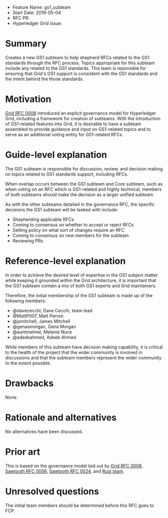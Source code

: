 - Feature Name: gs1_subteam
- Start Date: 2019-05-04
- RFC PR:
- Hyperledger Grid Issue:

# Summary
[summary]: #summary

Creates a new GS1 subteam to help shepherd RFCs related to the GS1 standards
through the RFC process. Topics appropriate for this subteam include any
related to the GS1 standards. This team is reponsible for ensuring that Grid's
GS1 support is consistent with the GS1 standards and the intent behind the
those standards.

# Motivation
[motivation]: #motivation

[Grid RFC 0008](https://github.com/hyperledger/grid-rfcs/blob/master/text/0008-grid-governance.md)
introduced an explicit governance model for Hyperledger Grid, including
a framework for creation of subteams. With the introduction of GS1-related
features into Grid, it is desirable to have a subteam assembled to provide
guidance and input on GS1-related topics and to serve as an additional voting
entity for GS1-related RFCs.

# Guide-level explanation
[guide-level-explanation]: #guide-level-explanation

The GS1 subteam is responsible for discussion, review, and decision making on
topics related to GS1 standards support, including RFCs.

When overlap occurs between the GS1 subteam and Core subteam, such as when
voting on an RFC which is GS1-related and highly technical, members of both
subteams should make the decision as a larger unified subteam.

As with the other subteams detailed in the governance RFC, the specific
decisions the GS1 subteam will be tasked with include:

- Shepherding applicable RFCs
- Coming to consensus on whether to accept or reject RFCs
- Setting policy on what sort of changes require an RFC
- Coming to consensus on new members for the subteam
- Reviewing PRs

# Reference-level explanation
[reference-level-explanation]: #reference-level-explanation

In order to achieve the desired level of expertise in the GS1 subject matter
while keeping it grounded within the Grid architecture, it is important that
the GS1 subteam contain a mix of both GS1 experts and Grid maintainers.

Therefore, the initial membership of the GS1 subteam is made up of the
following members:

- @davececchi, Dave Cecchi, team lead
- @MattP007, Matt Perron
- @jsmitchell, James Mitchell
- @genasmorgan, Gena Morgan
- @auntmelmel, Melanie Nuce
- @adeebahmed, Adeeb Ahmed

While members of this subteam have decision making capability, it is critical
to the health of the project that the wider community is involved in
discussions and that the subteam members represent the wider community to
the extent possible.

# Drawbacks
[drawbacks]: #drawbacks

None.

# Rationale and alternatives
[alternatives]: #alternatives

No alternatives have been discussed.

# Prior art
[prior-art]: #prior-art

This is based on the governance model laid out by
[Grid RFC 0008](https://github.com/hyperledger/grid-rfcs/blob/master/text/0008-grid-governance.md),
[Sawtooth RFC 0006](https://github.com/hyperledger/sawtooth-rfcs/blob/master/text/0006-sawtooth-governance.md),
[Sawtooth RFC 0024](https://github.com/hyperledger/sawtooth-rfcs/blob/master/text/0024-core-subteam.md),
and
[Rust team](https://github.com/rust-lang/rfcs/blob/master/text/1683-docs-team.md).

# Unresolved questions
[unresolved]: #unresolved-questions

The initial team members should be determined before this RFC goes to FCP.
